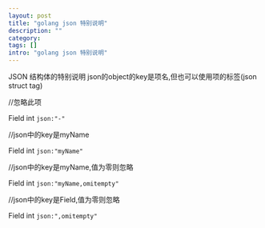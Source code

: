 ```yaml
---
layout: post
title: "golang json 特别说明"
description: ""
category: 
tags: []
intro: "golang json 特别说明"
---
```


JSON 结构体的特别说明
json的object的key是项名,但也可以使用项的标签(json struct tag)
 
//忽略此项

Field int `json:"-"`

//json中的key是myName

Field int `json:"myName"`

//json中的key是myName,值为零则忽略

Field int `json:"myName,omitempty"`

//json中的key是Field,值为零则忽略

Field int `json:",omitempty"`